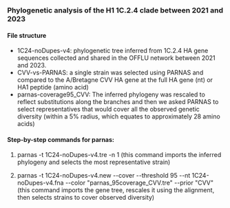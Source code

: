 ### Phylogenetic analysis of the H1 1C.2.4 clade between 2021 and 2023 ###


#### File structure ####
- 1C24-noDupes-v4: phylogenetic tree inferred from 1C.2.4 HA gene sequences collected and shared in the OFFLU network between 2021 and 2023.
- CVV-vs-PARNAS: a single strain was selected using PARNAS and compared to the A/Bretagne CVV HA gene at the full HA gene (nt) or HA1 peptide (amino acid)
- parnas-coverage95_CVV: The inferred phylogeny was rescaled to reflect substitutions along the branches and then we asked PARNAS to select representatives that would cover all the observed genetic diversity (within a 5% radius, which equates to approximately 28 amino acids)

#### Step-by-step commands for parnas: ####

1. parnas -t 1C24-noDupes-v4.tre -n 1 (this command imports the inferred phylogeny and selects the most representative strain)

2. parnas -t 1C24-noDupes-v4.new --cover --threshold 95 --nt 1C24-noDupes-v4.fna --color "parnas_95coverage_CVV.tre" --prior "CVV" (this command imports the gene tree, rescales it using the alignment, then selects strains to cover observed diversity)